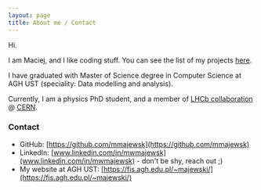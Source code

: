 ```yaml
---
layout: page
title: About me / Contact
---
```


Hi.

I am Maciej, and I like coding stuff. You can see the list of my projects [here](https://mmajewsk.github.io/projects/). 

I have graduated with Master of Science degree in Computer Science at AGH UST (speciality: Data modelling and analysis).

Currently, I am a physics PhD student, and a member of [LHCb collaboration](http://lhcb.web.cern.ch/) @ [CERN](https://home.cern/).

### Contact

- GitHub: [https://github.com/mmajewsk](https://github.com/mmajewsk)
- LinkedIn: [www.linkedin.com/in/mwmajewsk](www.linkedin.com/in/mwmajewsk) - don't be shy, reach out ;)
- My website at AGH UST: [https://fis.agh.edu.pl/~majewski/](https://fis.agh.edu.pl/~majewski/)

